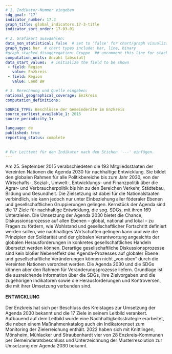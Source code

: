 ```yaml
---
# 1. Indikator-Nummer eingeben 
sdg_goal: '17'
indicator_number: 17.3
graph_title: global_indicators.17-3-title
indicator_sort_order: 17-03-01
 
# 2. Grafikart auswaehlen: 
data_non_statistical: false  # set to 'false' for chart/graph visualization 
graph_type: bar  # chart types include: bar, line, binary 
#graph_stacked_disaggregation: Gruppe  ## uncomment this line for stacked bars. eplace 'Geschlecht' with the field of aggregation. 
computation_units: Anzahl [absolut] 
data_start_values:  # initialize the field to be shown  
 - field: Region 
   value: Enzkreis
 - field: Region 
   value: Land BW

# 3. Berechnung und Quelle eingeben: 
national_geographical_coverage: Enzkreis
computation_definitions: 

SOURCE_TYPE: Beschlüsse der Gemeinderäte im Enzkreis
source_earliest_available_1: 2015
source_periodicity_1: 

language: de   
published: true 
reporting_status: complete
 
 
# Für Leittext für den Indikator nach den Stichen '---' einfügen. 
---
```

Am 25. September 2015 verabschiedeten die 193 Mitgliedsstaaten der Vereinten Nationen die Agenda 2030 für nachhaltige Entwicklung. Sie bildet den globalen Rahmen für alle Politikbereiche bis zum Jahr 2030, von der Wirtschafts-, Sozial-, Umwelt-, Entwicklungs- und Finanzpolitik über die Agrar- und Verbraucherpolitik bis hin zu den Bereichen Verkehr, Städtebau, Bildung und Gesundheit. Die Zielsetzung ist dabei für die Nationalstaaten verbindlich, sie kann jedoch nur unter Einbeziehung aller föderaler Ebenen und gesellschaftlichen Gruppierungen gelingen. Kernstück der Agenda sind die 17 Ziele für nachhaltige Entwicklung, die sog. SDGs, mit ihren 169 Unterzielen. Die Umsetzung der Agenda 2030 bietet die Chance, Diskussionsprozesse auf allen Ebenen – global, national und lokal – zu Fragen zu fördern, wie Wohlstand und gesellschaftlicher Fortschritt definiert werden sollen, wie nachhaltiges Wirtschaften gelingen kann und wie die Prinzipien der Solidarität und der globalen Verantwortung angesichts der globalen Herausforderungen in konkretes gesellschaftliches Handeln übersetzt werden können. Derartige gesellschaftliche Diskussionsprozesse sind kein bloßer Nebeneffekt des Agenda-Prozesses auf globaler Ebene und gesellschaftliche Veränderungen können nicht „von oben“ durch die Vereinten Nationen verordnet werden. Die Agenda 2030 und die SDGs können aber den Rahmen für Veränderungsprozesse liefern. Grundlage ist die ausreichende Information über die SDGs, ihre Zielvorgaben und die zugehörigen Indikatoren sowie die Herausforderungen und Kontroversen, die mit ihrer Umsetzung verbunden sind. <br>
<br>
**ENTWICKLUNG** <br>
<br>
Der Enzkreis hat sich per Beschluss des Kreistages zur Umsetzung der Agenda 2030 bekannt und die 17 Ziele in seinem Leitbild verankert. Aufbauend auf dem Leitbild wurde eine Nachhaltigkeitsstrategie erarbeitet, die neben einem Maßnahmenkatalog auch ein Indikatorenset zum Monitoring der Zielerreichung enthält. 2022 haben sich mit Knittlingen, Mönsheim, Mühlacker und Straubenhardt vier von 28 Enzkreis-Kommunen per Gemeinderatsbeschluss und Unterzeichnung der Musterresolution zur Umsetzung der Agenda 2030 bekannt.
